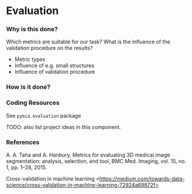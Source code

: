 # Evaluation



### Why is this done?

Which metrics are suitable for our task? What is the influence of the validation procedure on the results?

* Metric types
* Influence of e.g. small structures
* Influence of validation procedure

### How is it done?

### Coding Resources

See `pymia.evaluation` package

TODO: also list project ideas in this component.

### References

A. A. Taha and A. Hanbury, Metrics for evaluating 3D medical image segmentation: analysis, selection, and tool, BMC Med. Imaging, vol. 15, no. 1, pp. 1–28, 2015.

Cross-validation in machine learning \<https://medium.com/towards-data-science/cross-validation-in-machine-learning-72924a69872f>
